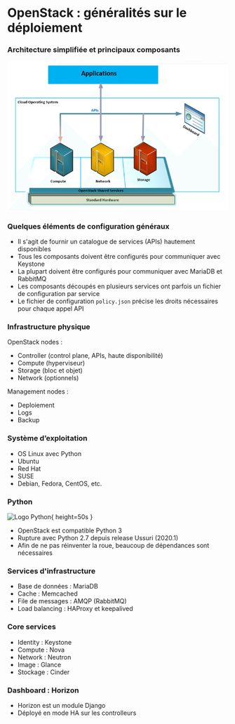 # OpenStack : généralités sur le déploiement

### Architecture simplifiée et principaux composants

![](images/openstack/openstack-archi-main-components.png)

### Quelques éléments de configuration généraux

- Il s'agit de fournir un catalogue de services (APIs) hautement disponibles
- Tous les composants doivent être configurés pour communiquer avec Keystone
- La plupart doivent être configurés pour communiquer avec MariaDB et RabbitMQ
- Les composants découpés en plusieurs services ont parfois un fichier de configuration par service
- Le fichier de configuration `policy.json` précise les droits nécessaires pour chaque appel API

### Infrastructure physique

OpenStack nodes :

- Controller (control plane, APIs, haute disponibilité)
- Compute (hyperviseur)
- Storage (bloc et objet)
- Network (optionnels)

Management nodes :

- Deploiement
- Logs
- Backup

### Système d’exploitation

- OS Linux avec Python
- Ubuntu
- Red Hat
- SUSE
- Debian, Fedora, CentOS, etc.

### Python

![Logo Python](images/python-powered.png){ height=50s }

- OpenStack est compatible Python 3
- Rupture avec Python 2.7 depuis release Ussuri (2020.1)
- Afin de ne pas réinventer la roue, beaucoup de dépendances sont nécessaires

### Services d'infrastructure

- Base de données : MariaDB
- Cache : Memcached
- File de messages : AMQP (RabbitMQ)
- Load balancing : HAProxy et keepalived

### Core services

- Identity : Keystone
- Compute : Nova
- Network : Neutron
- Image : Glance
- Stockage : Cinder

### Dashboard : Horizon

- Horizon est un module Django
- Déployé en mode HA sur les controlleurs

